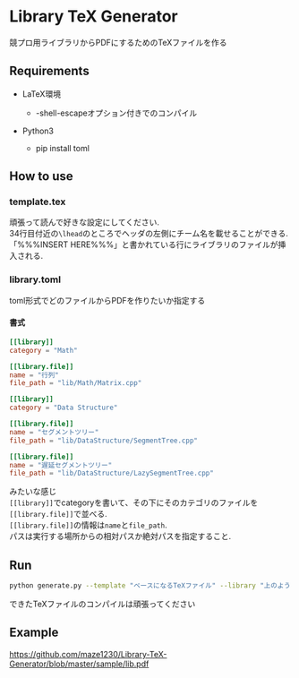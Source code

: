 # Library TeX Generator

競プロ用ライブラリからPDFにするためのTeXファイルを作る

## Requirements

- LaTeX環境
  - -shell-escapeオプション付きでのコンパイル

- Python3
  - pip install toml

## How to use

### template.tex
頑張って読んで好きな設定にしてください.  
34行目付近の```\lhead```のところでヘッダの左側にチーム名を載せることができる.  
「%%%INSERT HERE%%%」と書かれている行にライブラリのファイルが挿入される.

### library.toml

toml形式でどのファイルからPDFを作りたいか指定する  

####  書式
```toml
[[library]]
category = "Math"

[[library.file]]
name = "行列"
file_path = "lib/Math/Matrix.cpp"

[[library]]
category = "Data Structure"

[[library.file]]
name = "セグメントツリー"
file_path = "lib/DataStructure/SegmentTree.cpp"

[[library.file]]
name = "遅延セグメントツリー"
file_path = "lib/DataStructure/LazySegmentTree.cpp"
```

みたいな感じ  
```[[library]]```でcategoryを書いて、その下にそのカテゴリのファイルを```[[library.file]]```で並べる.  
```[[library.file]]```の情報は```name```と```file_path```.  
パスは実行する場所からの相対パスか絶対パスを指定すること.

## Run

```sh
python generate.py --template "ベースになるTeXファイル" --library "上のように記述したTOMLファイル" --output "結果として出力するTeXファイル"
```

できたTeXファイルのコンパイルは頑張ってください

## Example

https://github.com/maze1230/Library-TeX-Generator/blob/master/sample/lib.pdf